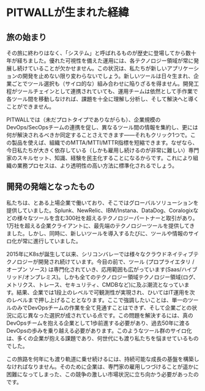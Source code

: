 # PITWALLが生まれた経緯

## 旅の始まり

その旅に終わりはなく、「システム」と呼ばれるものが歴史に登場してから数十年が経ちました。優れた可視性を備えた運用には、各テクノロジー領域が常に発展し続けていることが欠かせません。この状況は、私たちが新しいアプリケーションの開発を止めない限り変わらないでしょう。新しいツールは日々生まれ、企業ごとでツール選択も（サイロ的な）組み合わせに陥りざるを得ません。開発工程がツールチェインとして連携されていても、運用チームは依然として手作業で各ツール間を移動しなければ、課題を十全に理解し分析し、そして解決へと導くことができません。

PITWALLでは（未だプロトタイプでありながらも）、企業規模のDevOps/SecOpsチームの連携を促し、異なるツール間の情報を集約し、更には何が解決されるべきか同定することさえできます――それもクリック1つで。この製品を使えば、組織でのMTTA/MTTI/MTTR指標を短縮できます。なぜなら、今日私たちが大きく依存している（しかも雇用し続けるのが非常に難しい）専門家のスキルセット、知識、経験を民主化することになるからです。これにより組織の業務プロセスは、より透明性の高い方法に標準化されるでしょう。


## 開発の発端となったもの <a href="#why-we-built-this." id="why-we-built-this."></a>

私たちは、とある上場企業で働いており、そこではグローバルソリューションを提供していました。Splunk、NewRelic、IBM/Instana、DataDog、Coralogixなどの様々なツールを含む300社を超えるテクノロジーパートナーと取引があり。1万社を超える企業クライアントに、最先端のテクノロジーツールを提供してきました。しかし、同時に、新しいツールを導入するたびに、ツールや情報のサイロ化が常に進行していました。

2015年にK8sが誕生して以来、シリコンバレーでは様々なクラウドネイティブテクノロジーが開発され続けています。今目の前で、ツール (プロプライエタリ / オープン ソース) は専門化されていき、応用範囲も広がっています(Saas/ハイブリッド/オンプレミス)。しかも全てのテクノロジー領域テクノロジー領域(ログ、メトリクス、トレース、セキュリティ、CMDBなど)に及ぶ潮流となっています。結果、企業では1段上のレベルで可観測性が実現され、ひいてはIT運用を次のレベルまで押し上げることとなります。ここで強調したいことは、単一のツールのみでDevOpsチームの作業を全て見通すことはできず、そして企業ごとの状況に応じ異なった選択が成されている点です。この問題を解決するには、真のDevOpsチームを抱える企業として1歩前進する必要があり、過去50年に渡るDevOpsの歩みを乗り越える必要があります。このようなツール群のサイロ化は、多くの企業が抱える課題であり、何世代にも渡り私たちを悩ませているものでした。

この旅路を何年にも渡り軌道に乗せ続けるには、持続可能な成長の基盤を構築しなければなりません。そのために企業は、専門家の雇用しつづけることが遥かに困難になってしまった、この競争の激しい市場状況に立ち向かう必要があったのです。
